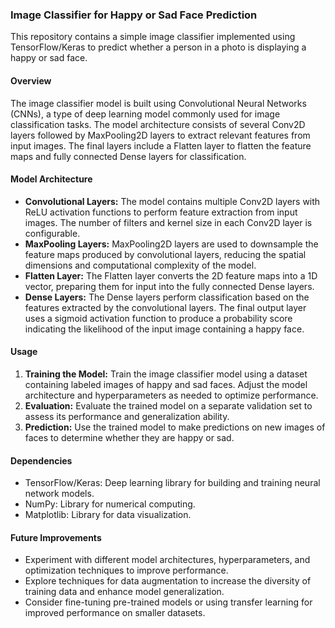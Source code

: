 ### Image Classifier for Happy or Sad Face Prediction

This repository contains a simple image classifier implemented using TensorFlow/Keras to predict whether a person in a photo is displaying a happy or sad face.

#### Overview

The image classifier model is built using Convolutional Neural Networks (CNNs), a type of deep learning model commonly used for image classification tasks. The model architecture consists of several Conv2D layers followed by MaxPooling2D layers to extract relevant features from input images. The final layers include a Flatten layer to flatten the feature maps and fully connected Dense layers for classification.

#### Model Architecture

- **Convolutional Layers:** The model contains multiple Conv2D layers with ReLU activation functions to perform feature extraction from input images. The number of filters and kernel size in each Conv2D layer is configurable.
- **MaxPooling Layers:** MaxPooling2D layers are used to downsample the feature maps produced by convolutional layers, reducing the spatial dimensions and computational complexity of the model.
- **Flatten Layer:** The Flatten layer converts the 2D feature maps into a 1D vector, preparing them for input into the fully connected Dense layers.
- **Dense Layers:** The Dense layers perform classification based on the features extracted by the convolutional layers. The final output layer uses a sigmoid activation function to produce a probability score indicating the likelihood of the input image containing a happy face.

#### Usage

1. **Training the Model:** Train the image classifier model using a dataset containing labeled images of happy and sad faces. Adjust the model architecture and hyperparameters as needed to optimize performance.
2. **Evaluation:** Evaluate the trained model on a separate validation set to assess its performance and generalization ability.
3. **Prediction:** Use the trained model to make predictions on new images of faces to determine whether they are happy or sad.

#### Dependencies

- TensorFlow/Keras: Deep learning library for building and training neural network models.
- NumPy: Library for numerical computing.
- Matplotlib: Library for data visualization.

#### Future Improvements

- Experiment with different model architectures, hyperparameters, and optimization techniques to improve performance.
- Explore techniques for data augmentation to increase the diversity of training data and enhance model generalization.
- Consider fine-tuning pre-trained models or using transfer learning for improved performance on smaller datasets.
